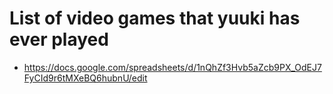# List of video games that yuuki has ever played

* https://docs.google.com/spreadsheets/d/1nQhZf3Hvb5aZcb9PX_OdEJ7FyCId9r6tMXeBQ6hubnU/edit
